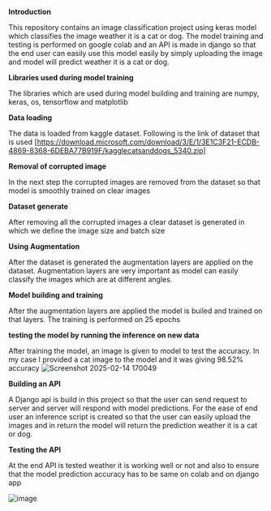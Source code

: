 **Introduction**

This repository contains an image classification project using keras model which classifies the image weather it is a cat or dog. The model training and testing is performed on google colab and an API is made in django so that the end user can easily use this model easily by simply uploading the image and model will predict weather it is a cat or dog. 

**Libraries used during model training**

The libraries which are used during model building and training are numpy, keras, os, tensorflow and matplotlib

**Data loading**

The data is loaded from kaggle dataset. Following is the link of dataset that is used [https://download.microsoft.com/download/3/E/1/3E1C3F21-ECDB-4869-8368-6DEBA77B919F/kagglecatsanddogs_5340.zip]

**Removal of corrupted image**

In the next step the corrupted images are removed from the dataset so that model is smoothly trained on clear images

**Dataset generate**

After removing all the corrupted images a clear dataset is generated in which we define the image size and batch size

**Using Augmentation**

After the dataset is generated the augmentation layers are applied on the dataset. Augmentation layers are very important as model can easily classify the images which are at different angles.

**Model building and training**

After the augmentation layers are applied the model is builed and trained on that layers. The training is performed on 25 epochs 

**testing the model by running the inference on new data**

After training the model, an image is given to model to test the accuracy. In my case I provided a cat image to the model and it was giving 98.52% accuracy 
![Screenshot 2025-02-14 170049](https://github.com/user-attachments/assets/f56373a9-18c7-4a08-afd9-7a62c9411a63)

**Building an API**

A Django api is build in this project so that the user can send request to server and server will respond with model predictions. For the ease of end user an inference script is created so that the user can easily upload the images and in return the model will return the prediction weather it is a cat or dog. 

**Testing the API**

At the end API is tested weather it is working well or not and also to ensure that the model prediction accuracy has to be same on colab and on django app

![image](https://github.com/user-attachments/assets/c7851f11-f818-4215-9f8f-507d263daade)





